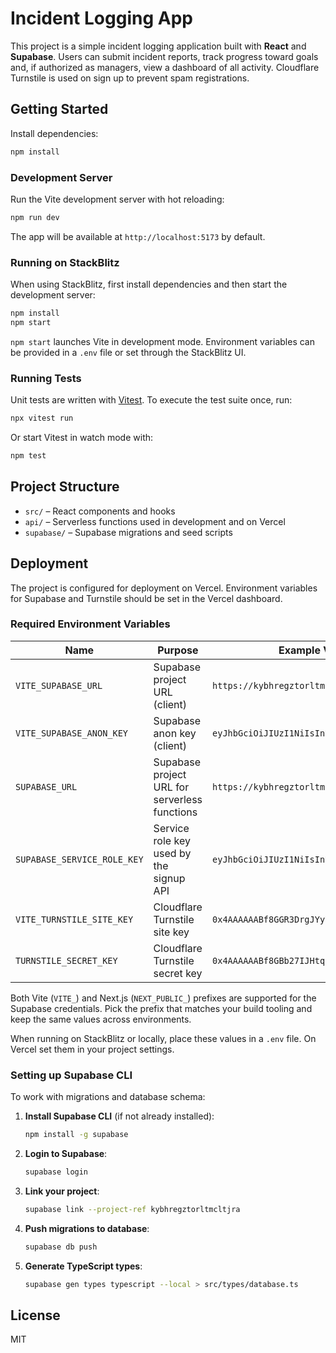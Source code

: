 # Incident Logging App

This project is a simple incident logging application built with **React** and **Supabase**. Users can submit incident reports, track progress toward goals and, if authorized as managers, view a dashboard of all activity. Cloudflare Turnstile is used on sign up to prevent spam registrations.

## Getting Started

Install dependencies:

```bash
npm install
```

### Development Server

Run the Vite development server with hot reloading:

```bash
npm run dev
```

The app will be available at `http://localhost:5173` by default.

### Running on StackBlitz

When using StackBlitz, first install dependencies and then start the development server:

```bash
npm install
npm start
```

`npm start` launches Vite in development mode. Environment variables can be provided in a `.env` file or set through the StackBlitz UI.

### Running Tests

Unit tests are written with [Vitest](https://vitest.dev/). To execute the test suite once, run:

```bash
npx vitest run
```

Or start Vitest in watch mode with:

```bash
npm test
```

## Project Structure

- `src/` – React components and hooks
- `api/` – Serverless functions used in development and on Vercel
- `supabase/` – Supabase migrations and seed scripts

## Deployment

The project is configured for deployment on Vercel. Environment variables for Supabase and Turnstile should be set in the Vercel dashboard.

### Required Environment Variables

| Name | Purpose | Example Value |
| --- | --- | --- |
| `VITE_SUPABASE_URL` | Supabase project URL (client) | `https://kybhregztorltmcltjra.supabase.co` |
| `VITE_SUPABASE_ANON_KEY` | Supabase anon key (client) | `eyJhbGciOiJIUzI1NiIsInR5cCI6IkpXVCJ9...` |
| `SUPABASE_URL` | Supabase project URL for serverless functions | `https://kybhregztorltmcltjra.supabase.co` |
| `SUPABASE_SERVICE_ROLE_KEY` | Service role key used by the signup API | `eyJhbGciOiJIUzI1NiIsInR5cCI6IkpXVCJ9...` |
| `VITE_TURNSTILE_SITE_KEY` | Cloudflare Turnstile site key | `0x4AAAAAABf8GGR3DrgJYy7g` |
| `TURNSTILE_SECRET_KEY` | Cloudflare Turnstile secret key | `0x4AAAAAABf8GBb27IJHtqpE9FfZdp-DRNU` |

Both Vite (`VITE_`) and Next.js (`NEXT_PUBLIC_`) prefixes are supported for the
Supabase credentials. Pick the prefix that matches your build tooling and keep
the same values across environments.

When running on StackBlitz or locally, place these values in a `.env` file. On Vercel set them in your project settings.

### Setting up Supabase CLI

To work with migrations and database schema:

1. **Install Supabase CLI** (if not already installed):
   ```bash
   npm install -g supabase
   ```

2. **Login to Supabase**:
   ```bash
   supabase login
   ```

3. **Link your project**:
   ```bash
   supabase link --project-ref kybhregztorltmcltjra
   ```

4. **Push migrations to database**:
   ```bash
   supabase db push
   ```

5. **Generate TypeScript types**:
   ```bash
   supabase gen types typescript --local > src/types/database.ts
   ```

## License

MIT